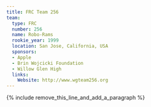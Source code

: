 ```yaml
---
title: FRC Team 256
team:
  type: FRC
  number: 256
  name: Robo-Rams
  rookie_year: 1999
  location: San Jose, California, USA
  sponsors:
  - Apple
  - Brin Wojcicki Foundation
  - Willow Glen High
  links:
    Website: http://www.wgteam256.org
---
```


{% include remove_this_line_and_add_a_paragraph %}